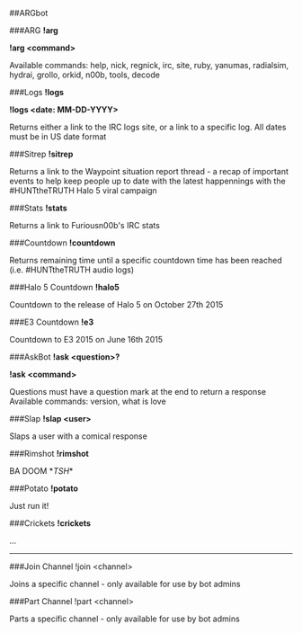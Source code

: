 ##ARGbot

###ARG
**!arg**

**!arg \<command\>**

Available commands: help, nick, regnick, irc, site, ruby, yanumas, radialsim, hydrai, grollo, orkid, n00b, tools, decode


###Logs
**!logs**

**!logs \<date: MM-DD-YYYY\>**

Returns either a link to the IRC logs site, or a link to a specific log. All dates must be in US date format


###Sitrep
**!sitrep**

Returns a link to the Waypoint situation report thread - a recap of important events to help keep people up to date with the latest happennings with the #HUNTtheTRUTH Halo 5 viral campaign


###Stats
**!stats**

Returns a link to Furiousn00b's IRC stats


###Countdown
**!countdown**

Returns remaining time until a specific countdown time has been reached (i.e. #HUNTtheTRUTH audio logs)


###Halo 5 Countdown
**!halo5**

Countdown to the release of Halo 5 on October 27th 2015


###E3 Countdown
**!e3**

Countdown to E3 2015 on June 16th 2015


###AskBot
**!ask \<question\>?**

**!ask \<command\>**

Questions must have a question mark at the end to return a response
Available commands: version, what is love


###Slap
**!slap \<user\>**

Slaps a user with a comical response


###Rimshot
**!rimshot**

BA DOOM \*_TSH_\*


###Potato
**!potato**

Just run it!


###Crickets
**!crickets**

...

- - -

###Join Channel
!join \<channel\>

Joins a specific channel - only available for use by bot admins

###Part Channel
!part \<channel\>

Parts a specific channel - only available for use by bot admins
